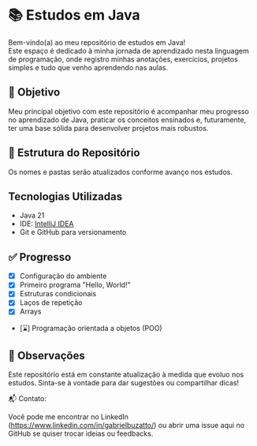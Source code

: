 # 📚 Estudos em Java

Bem-vindo(a) ao meu repositório de estudos em Java!  
Este espaço é dedicado à minha jornada de aprendizado nesta linguagem de programação, onde registro minhas anotações, exercícios, projetos simples e tudo que venho aprendendo nas aulas.

## 🚀 Objetivo

Meu principal objetivo com este repositório é acompanhar meu progresso no aprendizado de Java, praticar os conceitos ensinados e, futuramente, ter uma base sólida para desenvolver projetos mais robustos.

## 📁 Estrutura do Repositório

Os nomes e pastas serão atualizados conforme avanço nos estudos.

## Tecnologias Utilizadas

- Java 21
- IDE: [IntelliJ IDEA](https://www.jetbrains.com/idea/)
- Git e GitHub para versionamento

## ✅ Progresso

- [x] Configuração do ambiente
- [x] Primeiro programa "Hello, World!"
- [x] Estruturas condicionais
- [x] Laços de repetição
- [x] Arrays
- [⌛] Programação orientada a objetos (POO)

## 📌 Observações

Este repositório está em constante atualização à medida que evoluo nos estudos.
Sinta-se à vontade para dar sugestões ou compartilhar dicas!

📬 Contato:

Você pode me encontrar no LinkedIn (https://www.linkedin.com/in/gabrielbuzatto/) ou abrir uma issue aqui no GitHub se quiser trocar ideias ou feedbacks.
